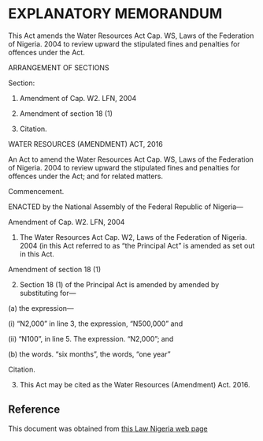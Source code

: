 # EXPLANATORY MEMORANDUM

This Act amends the Water Resources Act Cap. WS, Laws of the Federation of Nigeria. 2004 to review upward the stipulated fines and penalties for offences under the Act.

ARRANGEMENT OF SECTIONS

Section:

1. Amendment of Cap. W2. LFN, 2004

2. Amendment of section 18 (1)

3. Citation.

WATER RESOURCES (AMENDMENT) ACT, 2016

An Act to amend the Water Resources Act Cap. WS, Laws of the Federation of Nigeria. 2004 to review upward the stipulated fines and penalties for offences under the Act; and for related matters.

Commencement.

ENACTED by the National Assembly of the Federal Republic of Nigeria—

Amendment of Cap. W2. LFN, 2004

1. The Water Resources Act Cap. W2, Laws of the Federation of Nigeria. 2004 (in this Act referred to as “the Principal Act” is amended as set out in this Act.

Amendment of section 18 (1)

2. Section 18 (1) of the Principal Act is amended by amended by substituting for—

(a) the expression—

(i) “N2,000” in line 3, the expression, “N500,000” and

(ii) “N100”, in line 5. The expression. “N2,000”; and

(b) the words. “six months”, the words, “one year”

Citation.

3. This Act may be cited as the Water Resources (Amendment) Act. 2016.

## Reference

This document was obtained from [this Law Nigeria web page](http://www.lawnigeria.com/LFN/W/Water-Resources%28Amendment%29Act.php)
